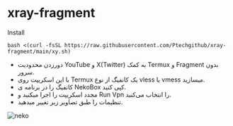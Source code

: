 # xray-fragment

Install
```
bash <(curl -fsSL https://raw.githubusercontent.com/Ptechgithub/xray-fragment/main/xy.sh)
```

- دورزدن محدودیت YouTube  و X(Twitter) به کمک Termux و Fragment  بدون سرور.
- با این اسکریپت روی Termux یک کانفیگ از نوع  vless یا vmess میسازید. 
- کانفیگ را در برنامه ی NekoBox کپی کنید. 
- مجدد اسکریپت را اجرا میکنید و Run Vpn را انتخاب می‌کنید. 
- تنظیمات را طبق تصاویر زیر تغییر میدهید. 

![neko](https://raw.githubusercontent.com/Ptechgithub/configs/main/media/neko.gif)
